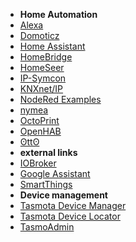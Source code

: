 * **Home Automation**
* [Alexa](/integrations/Alexa)
* [Domoticz](/integrations/Domoticz)
* [Home Assistant](/integrations/Home-Assistant)
* [HomeBridge](/integrations/Homebridge)
* [HomeSeer](/integrations/HomeSeer)
* [IP-Symcon](/integrations/IP-Symcon)
* [KNXnet/IP](/integrations/KNX)
* [NodeRed Examples](/integrations/NodeRed)
* [nymea](/integrations/nymea)
* [OctoPrint](/integrations/Octoprint)
* [OpenHAB](/integrations/openHAB)
* [ʘttʘ](/integrations/otto)
* **external links**
* [IOBroker](https://github.com/arendst/Tasmota/issues/3769)
* [Google Assistant](https://doc.gbridge.io/integration/tasmota.html)
* [SmartThings](https://github.com/BrettSheleski/SmartThingsPublic/blob/master/devicetypes/brettsheleski/sonoff-tasmota.src/readme.md)
* **Device management**
* [Tasmota Device Manager](/integrations/Tasmota-Device-Manager)
* [Tasmota Device Locator](/integrations/Tasmota-Device-Locator)
* [TasmoAdmin](/integrations/TasmoAdmin)